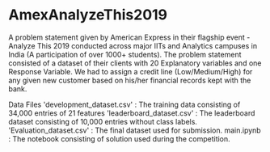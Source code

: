 # AmexAnalyzeThis2019
A problem statement given by American Express in their flagship event - Analyze This 2019 conducted across major IITs and Analytics campuses in India (A participation of over 1000+ students). The problem statement consisted of a dataset of their clients with 20 Explanatory variables and one Response Variable. We had to assign a credit line (Low/Medium/High) for any given new customer based on his/her financial records kept with the bank.

Data Files
'development_dataset.csv' : The training data consisting of 34,000 entries of 21 features
'leaderboard_dataset.csv' : The leaderboard dataset consisting of 10,000 entries without class labels.
'Evaluation_dataset.csv' : The final dataset used for submission.
main.ipynb : The notebook consisting of solution used during the competition.
